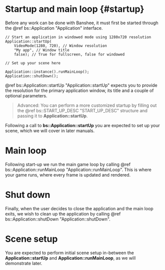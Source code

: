 Startup and main loop					{#startup}
===============

Before any work can be done with Banshee, it must first be started through the @ref bs::Application "Application" interface. 

~~~~~~~~~~~~~{.cpp}
// Start an application in windowed mode using 1280x720 resolution
Application::startUp(
	VideoMode(1280, 720), // Window resolution
	"My app", // Window title
	false); // True for fullscreen, false for windowed

// Set up your scene here

Application::instance().runMainLoop();
Application::shutDown();
~~~~~~~~~~~~~

@ref bs::Application::startUp "Application::startUp" expects you to provide the resolution for the primary application window, its title and a couple of optional parameters.

> Advanced: You can perform a more customized startup by filling out the @ref bs::START_UP_DESC "START_UP_DESC" structure and passing it to **Application::startUp**.

Following a call to **bs::Application::startUp** you are expected to set up your scene, which we will cover in later manuals.

# Main loop
Following start-up we run the main game loop by calling @ref bs::Application::runMainLoop "Application::runMainLoop". This is where your game runs, where every frame is updated and rendered.

# Shut down
Finally, when the user decides to close the application and the main loop exits, we wish to clean up the application by calling @ref bs::Application::shutDown "Application::shutDown".

# Scene setup
You are expected to perform initial scene setup in-between the **Application::startUp** and **Application::runMainLoop**, as we will demonstrate later.